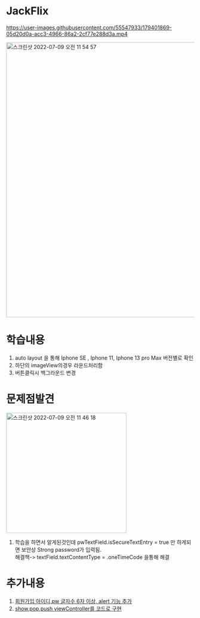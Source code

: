 # JackFlix 


https://user-images.githubusercontent.com/55547933/179401869-05d20d0a-acc3-4966-86a2-2cf77e288d3a.mp4


<img width="737" alt="스크린샷 2022-07-09 오전 11 54 57" src="https://user-images.githubusercontent.com/55547933/178089154-e05a9b0b-224b-4f57-aa7b-3e9cc756915c.png">


# 학습내용

1. auto layout 을 통해 Iphone SE , Iphone 11, Iphone 13 pro Max 버전별로 확인
2. 하단의 imageView의경우 라운드처리함
3. 버튼클릭시 백그라운드 변경

# 문제점발견 
<img width="322" alt="스크린샷 2022-07-09 오전 11 46 18" src="https://user-images.githubusercontent.com/55547933/178089190-03b942a0-758c-4d04-9beb-cb64f68dd5e3.png">

1. 학습을 하면서 알게된것인데 pwTextField.isSecureTextEntry = true 만 하게되면 보안상 Strong password가 입력됨.<br>
해결책-> textField.textContentType = .oneTimeCode 을통해 해결 

# 추가내용
1. [회원가입 아이디,pw 글자수 6자 이상, alert 기능 추가](https://hotsanit.tistory.com/24)
2. [show,pop,push viewController를 코드로 구현](https://hotsanit.tistory.com/23)

